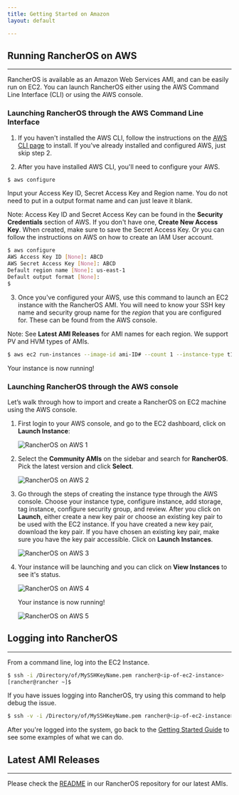 ```yaml
---
title: Getting Started on Amazon
layout: default

---
```

## Running RancherOS on AWS
----
RancherOS is available as an Amazon Web Services AMI, and can be easily run on EC2. You can launch RancherOS either using the AWS Command Line Interface (CLI) or using the AWS console. 

### Launching RancherOS through the AWS Command Line Interface

1. If you haven't installed the AWS CLI, follow the instructions on the [AWS CLI page](http://aws.amazon.com/cli/) to install. If you've already installed and configured AWS, just skip step 2. 

2. After you have installed AWS CLI, you'll need to configure your AWS. 

```bash
$ aws configure
```

Input your Access Key ID, Secret Access Key and Region name. You do not need to put in a output format name and can just leave it blank. 

Note: Access Key ID and Secret Access Key can be found in the **Security Credentials** section of AWS. If you don't have one, **Create New Access Key**. When created, make sure to save the Secret Access Key. Or you can follow the instructions on AWS on how to create an IAM User account. 

```bash
$ aws configure
AWS Access Key ID [None]: ABCD 
AWS Secret Access Key [None]: ABCD 
Default region name [None]: us-east-1
Default output format [None]:
$
```

3. Once you've configured your AWS, use this command to launch an EC2 instance with the RancherOS AMI. You will need to know your SSH key name and security group name for the _region_ that you are configured for. These can be found from the AWS console.

Note: See **Latest AMI Releases** for AMI names for each region. We support PV and HVM types of AMIs. 

```bash
$ aws ec2 run-instances --image-id ami-ID# --count 1 --instance-type t1.micro --key-name MySSHKeyName --security-groups sg-name
```

Your instance is now running!

### Launching RancherOS through the AWS console

Let’s walk through how to import and create a RancherOS on EC2 machine using the AWS console.


1. First login to your AWS console, and go to the EC2 dashboard, click on **Launch Instance**:

    ![RancherOS on AWS 1]({{site.baseurl}}/img/Rancher_aws1.png)

2. Select the **Community AMIs** on the sidebar and search for **RancherOS**. Pick the latest version and click **Select**.

    ![RancherOS on AWS 2]({{site.baseurl}}/img/Rancher_aws2.png)

3. Go through the steps of creating the instance type through the AWS console. Choose your instance type, configure instance, add storage, tag instance, configure security group, and review. After you click on **Launch**, either create a new key pair or choose an existing key pair to be used with the EC2 instance. If you have created a new key pair, download the key pair. If you have chosen an existing key pair, make sure you have the key pair accessible. Click on **Launch Instances**. 

    ![RancherOS on AWS 3]({{site.baseurl}}/img/Rancher_aws3.png)

4. Your instance will be launching and you can click on **View Instances** to see it's status.

    ![RancherOS on AWS 4]({{site.baseurl}}/img/Rancher_aws4.png)
    
    Your instance is now running!
    
    ![RancherOS on AWS 5]({{site.baseurl}}/img/Rancher_aws5.png)

## Logging into RancherOS
----

From a command line, log into the EC2 Instance.

```bash
$ ssh -i /Directory/of/MySSHKeyName.pem rancher@<ip-of-ec2-instance>
[rancher@rancher ~]$
```

If you have issues logging into RancherOS, try using this command to help debug the issue.

```bash
$ ssh -v -i /Directory/of/MySSHKeyName.pem rancher@<ip-of-ec2-instance>
```

After you're logged into the system, go back to the [Getting Started Guide]({{site.baseurl}}/docs/getting-started/) to see some examples of what we can do.


## Latest AMI Releases 
----

Please check the [README](https://github.com/rancherio/os/blob/master/README.md) in our RancherOS repository for our latest AMIs.

<br>
<br>
<br>



